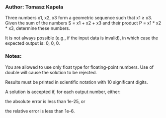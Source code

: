 ### Author: Tomasz Kapela

Three numbers x1, x2, x3 form a geometric sequence such that x1 ≥ x3. Given the sum of the numbers S = x1 + x2 + x3 and their product P = x1 * x2 * x3, determine these numbers.

It is not always possible (e.g., if the input data is invalid), in which case the expected output is: 0, 0, 0.


### Notes:

You are allowed to use only float type for floating-point numbers. Use of double will cause the solution to be rejected.

Results must be printed in scientific notation with 10 significant digits.

A solution is accepted if, for each output number, either:

the absolute error is less than 1e-25, or

the relative error is less than 1e-6.
